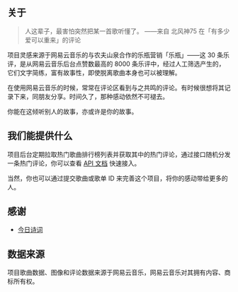 ## 关于

>人这辈子，最害怕突然把某一首歌听懂了。  ——来自 北风神75 在「有多少爱可以重来」的评论

项目灵感来源于网易云音乐的与农夫山泉合作的乐瓶营销「乐瓶」——这 30 条乐评，是从网易云音乐后台点赞数最高的 8000 条乐评中，经过人工筛选产生的，它们文字简练，富有故事性，即使脱离歌曲本身也可以被理解。

在使用网易云音乐的时候，常常在评论区看到与之共鸣的评论。有时候很想将其记录下来，同朋友分享。时间久了，那种感动依然不可褪去。

你能在这倾听别人的故事，亦或许是你的故事。

## 我们能提供什么

项目后台定期拉取热门歌曲排行榜列表并获取其中的热门评论，通过接口随机分发一条热门评论，你可以查看 [API 文档](#) 快速接入。

当然，你也可以通过提交歌曲或歌单 ID 来完善这个项目，将你的感动带给更多的人。

## 感谢

- [今日诗词](https://www.jinrishici.com/)

## 数据来源

项目歌曲数据、图像和评论数据来源于网易云音乐，网易云音乐对其拥有内容、商标所有权。